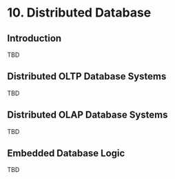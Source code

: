 
# 10. Distributed Database

## Introduction

TBD

## Distributed OLTP Database Systems

TBD

## Distributed OLAP Database Systems

TBD

## Embedded Database Logic

TBD